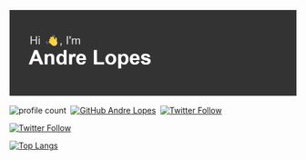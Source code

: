 ![Hi there](https://github.com/alopes2/alopes2/blob/main/header.png?raw=true)

![profile count](https://komarev.com/ghpvc/?username=alopes2)&nbsp;
[![GitHub Andre Lopes](https://img.shields.io/github/followers/alopes2?label=follow&style=social)](https://github.com/alopes2)&nbsp;
[![Twitter Follow](https://img.shields.io/twitter/follow/AhnDreVitor?label=Twitter&style=social)](https://twitter.com/AhnDreVitor)&nbsp;

[![Twitter Follow](https://img.shields.io/badge/Medium-12100E?style=for-the-badge&logo=medium&logoColor=white)](https://andrevitorlopes.medium.com)&nbsp;

[![Top Langs](https://github-readme-stats.vercel.app/api/top-langs/?username=alopes2&hide=shaderlab,hlsl&layout=compact)](https://github.com/anuraghazra/github-readme-stats)

<!--
**alopes2/alopes2** is a ✨ _special_ ✨ repository because its `README.md` (this file) appears on your GitHub profile.

Here are some ideas to get you started:

- 🔭 I’m currently working on ...
- 🌱 I’m currently learning ...
- 👯 I’m looking to collaborate on ...
- 🤔 I’m looking for help with ...
- 💬 Ask me about ...
- 📫 How to reach me: ...
- 😄 Pronouns: ...
- ⚡ Fun fact: ...
-->
